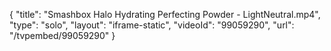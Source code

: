 {
    "title": "Smashbox Halo Hydrating Perfecting Powder - LightNeutral.mp4",
    "type": "solo",
    "layout": "iframe-static",
    "videoId": "99059290",
    "url": "\/tvpembed\/99059290"
}